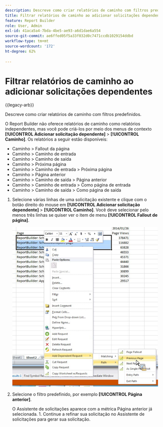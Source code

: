 ```yaml
---
description: Descreve como criar relatórios de caminho com filtros predefinidos.
title: Filtrar relatórios de caminho ao adicionar solicitações dependentes
feature: Report Builder
role: User, Admin
exl-id: 41aca5a4-7bda-4be5-ae93-a6d1dae6a554
source-git-commit: ae6ffed05f5a33f032d0c7471ccdb1029154ddbd
workflow-type: tm+mt
source-wordcount: '172'
ht-degree: 62%

---
```


# Filtrar relatórios de caminho ao adicionar solicitações dependentes

{{legacy-arb}}

Descreve como criar relatórios de caminho com filtros predefinidos.

O Report Builder não oferece relatórios de caminho como relatórios independentes, mas você pode criá-los por meio dos menus de contexto **[!UICONTROL Adicionar solicitação dependente]** > **[!UICONTROL Caminho]**. Os relatórios a seguir estão disponíveis:

* Caminho > Fallout da página
* Caminho > Caminho de entrada
* Caminho > Caminho de saída
* Caminho > Próxima página
* Caminho > Caminho de entrada > Próxima página
* Caminho > Página anterior
* Caminho > Caminho de saída > Página anterior
* Caminho > Caminho de entrada > Como página de entrada
* Caminho > Caminho de saída > Como página de saída

1. Selecione várias linhas de uma solicitação existente e clique com o botão direito do mouse em **[!UICONTROL Adicionar solicitação dependente]** > **[!UICONTROL Caminho]**. Você deve selecionar pelo menos três linhas se quiser ver o item de menu **[!UICONTROL Fallout de página]**.

   ![Captura de tela mostrando três linhas selecionadas com a opção Adicionar Solicitação Dependente selecionada.](assets/dependen_request.png)

2. Selecione o filtro predefinido, por exemplo **[!UICONTROL Página anterior]**.

   O Assistente de solicitações aparece com a métrica Página anterior já selecionada. 1. Continue a refinar sua solicitação no Assistente de solicitações para gerar sua solicitação.
